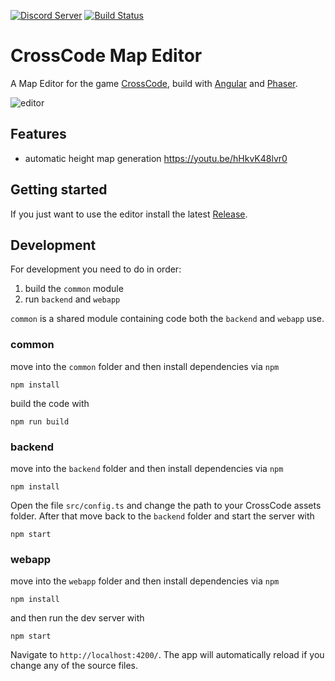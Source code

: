 [![Discord Server](https://img.shields.io/discord/382339402338402315.svg?label=Discord%20Server)](https://discord.gg/SJmMZKy)  [![Build Status](https://travis-ci.org/CCDirectLink/crosscode-map-editor.svg?branch=master)](https://travis-ci.org/CCDirectLink/crosscode-map-editor)

# CrossCode Map Editor


A Map Editor for the game [CrossCode](http://www.cross-code.com/en/home), build with [Angular](https://angular.io/) and [Phaser](https://phaser.io/).

![editor](https://user-images.githubusercontent.com/9483499/29732155-acc24a46-89e7-11e7-9500-7fd1066a01a0.png)

## Features
- automatic height map generation https://youtu.be/hHkvK48lvr0

## Getting started
If you just want to use the editor install the latest [Release](https://github.com/CCDirectLink/crosscode-map-editor/releases/latest).

## Development
For development you need to do in order:
1. build the `common` module
2. run `backend` and `webapp`

`common` is a shared module containing code both the `backend` and `webapp` use.

### common 

move into the `common` folder and then install dependencies via `npm`
```
npm install
```
build the code with 
```
npm run build
```

### backend
move into the `backend` folder and then install dependencies via `npm`
```
npm install
```
Open the file `src/config.ts` and change the path to your CrossCode assets folder.
After that move back to the `backend` folder and start the server with
```
npm start
```

### webapp
move into the `webapp` folder and then install dependencies via `npm`
```
npm install
```
and then run the dev server with
```
npm start
```

Navigate to `http://localhost:4200/`. The app will automatically reload if you change any of the source files.
